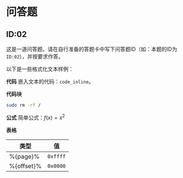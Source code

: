 # 问答题
## ID:02
这是一道问答题。请在自行准备的答题卡中写下问答题ID（如：本题的ID为`ID:02`），并按要求作答。

以下是一些格式化文本样例：

**代码**
嵌入文本的代码：`code_inline`。

**代码块**
```bash
sudo rm -rf /
```
**公式**
简单公式：$f(x)=x^2$

**表格**

| 类型 | 值 |
|---|---|
| %{page}% | `0xffff` |
| %{offset}% | `0x0000`|
